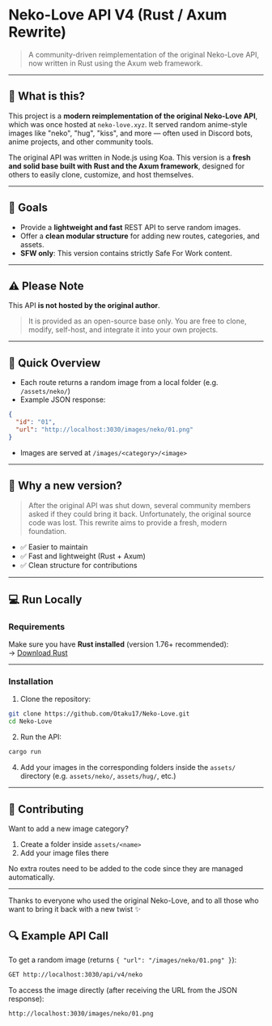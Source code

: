 # Neko-Love API V4 (Rust / Axum Rewrite)

> A community-driven reimplementation of the original Neko-Love API, now written in Rust using the Axum web framework.

---

## 🌟 What is this?

This project is a **modern reimplementation of the original Neko-Love API**, which was once hosted at `neko-love.xyz`. It served random anime-style images like "neko", "hug", "kiss", and more — often used in Discord bots, anime projects, and other community tools.

The original API was written in Node.js using Koa. This version is a **fresh and solid base built with Rust and the Axum framework**, designed for others to easily clone, customize, and host themselves.

---

## 🔧 Goals

- Provide a **lightweight and fast** REST API to serve random images.
- Offer a **clean modular structure** for adding new routes, categories, and assets.
- **SFW only**: This version contains strictly Safe For Work content.

---

## ⚠️ Please Note

This API **is not hosted by the original author**.

> It is provided as an open-source base only. You are free to clone, modify, self-host, and integrate it into your own projects.

---

## 🚀 Quick Overview

- Each route returns a random image from a local folder (e.g. `/assets/neko/`)
- Example JSON response:

```json
{
  "id": "01",
  "url": "http://localhost:3030/images/neko/01.png"
}
```

- Images are served at `/images/<category>/<image>`

---

## 🚩 Why a new version?

> After the original API was shut down, several community members asked if they could bring it back. Unfortunately, the original source code was lost. This rewrite aims to provide a fresh, modern foundation.

- ✅ Easier to maintain
- ✅ Fast and lightweight (Rust + Axum)
- ✅ Clean structure for contributions

---

## 💻 Run Locally

### Requirements

Make sure you have **Rust installed** (version 1.76+ recommended):  
→ [Download Rust](https://www.rust-lang.org/tools/install)

---

### Installation

1. Clone the repository:

```bash
git clone https://github.com/Otaku17/Neko-Love.git
cd Neko-Love
```

2. Run the API:

```bash
cargo run
```

4. Add your images in the corresponding folders inside the `assets/` directory (e.g. `assets/neko/`, `assets/hug/`, etc.)

---

## 🤝 Contributing

Want to add a new image category?

1. Create a folder inside `assets/<name>`
2. Add your image files there

No extra routes need to be added to the code since they are managed automatically.

---

Thanks to everyone who used the original Neko-Love, and to all those who want to bring it back with a new twist ✨

## 🔍 Example API Call

To get a random image (returns `{ "url": "/images/neko/01.png" }`):

```sh
GET http://localhost:3030/api/v4/neko
```

To access the image directly (after receiving the URL from the JSON response):

```
http://localhost:3030/images/neko/01.png
```
